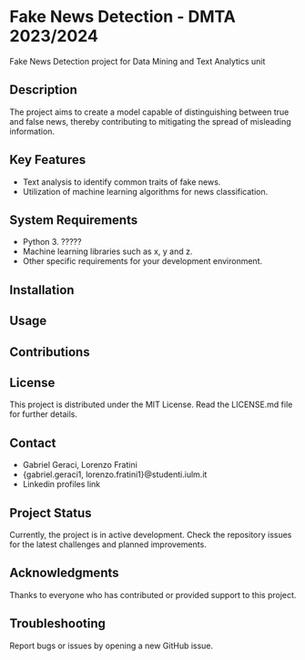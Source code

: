 # Fake News Detection - DMTA 2023/2024

Fake News Detection project for Data Mining and Text Analytics unit

## Description

The project aims to create a model capable of distinguishing between true and false news, thereby contributing to mitigating the spread of misleading information.

## Key Features

- Text analysis to identify common traits of fake news.
- Utilization of machine learning algorithms for news classification.

## System Requirements

- Python 3. ?????
- Machine learning libraries such as x, y and z.
- Other specific requirements for your development environment.

## Installation



## Usage



## Contributions



## License

This project is distributed under the MIT License. Read the LICENSE.md file for further details.

## Contact

- Gabriel Geraci, Lorenzo Fratini
- {gabriel.geraci1, lorenzo.fratini1}@studenti.iulm.it
- Linkedin profiles link

## Project Status

Currently, the project is in active development. Check the repository issues for the latest challenges and planned improvements.

## Acknowledgments

Thanks to everyone who has contributed or provided support to this project.

## Troubleshooting

Report bugs or issues by opening a new GitHub issue.


